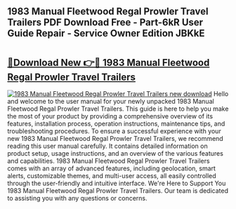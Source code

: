## 1983 Manual Fleetwood Regal Prowler Travel Trailers PDF Download Free - Part-6kR User Guide Repair - Service Owner Edition JBKkE

# <h2><a href="http://bc5475.oget.top/?id=1983+Manual+Fleetwood+Regal+Prowler+Travel+Trailers">🔗Download New 👉🔴 1983 Manual Fleetwood Regal Prowler Travel Trailers</a></h2>

[![1983 Manual Fleetwood Regal Prowler Travel Trailers new download](https://i.imgur.com/5g1atiW.png)](http://bc5475.oget.top/?id=1983+Manual+Fleetwood+Regal+Prowler+Travel+Trailers)
Hello and welcome to the user manual for your newly unpacked 1983 Manual Fleetwood Regal Prowler Travel Trailers. This guide is here to help you make the most of your product by providing a comprehensive overview of its features, installation process, operation instructions, maintenance tips, and troubleshooting procedures. To ensure a successful experience with your new 1983 Manual Fleetwood Regal Prowler Travel Trailers, we recommend reading this user manual carefully. It contains detailed information on product setup, usage instructions, and an overview of the various features and capabilities. 1983 Manual Fleetwood Regal Prowler Travel Trailers comes with an array of advanced features, including geolocation, smart alerts, customizable themes, and multi-user access, all easily controlled through the user-friendly and intuitive interface. We're Here to Support You 1983 Manual Fleetwood Regal Prowler Travel Trailers. Our team is dedicated to assisting you with any questions or concerns.
